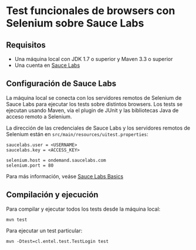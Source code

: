 Test funcionales de browsers con Selenium sobre Sauce Labs
==========================================================

Requisitos
----------

- Una máquina local con JDK 1.7 o superior y Maven 3.3 o superior
- Una cuenta en [Sauce Labs](https://saucelabs.com/)

Configuración de Sauce Labs
----------------------------

La máquina local se conecta con los servidores remotos de Selenium de Sauce Labs para ejecutar los tests sobre distintos browsers. Los tests se ejecutan usando Maven, vía el plugin de JUnit y las bibliotecas Java de acceso remoto a Selenium.

La dirección de las credenciales de Sauce Labs y los servidores remotos de Selenium están en `src/main/resources/uitest.properties`:

    saucelabs.user = <USERNAME>
    saucelabs.key = <ACCESS_KEY>

    selenium.host = ondemand.saucelabs.com
    selenium.port = 80

Para más información, veáse [Sauce Labs Basics](https://wiki.saucelabs.com/display/DOCS/Sauce+Labs+Basics)

Compilación y ejecución
-----------------------

Para compilar y ejecutar todos los tests desde la máquina local:

    mvn test

Para ejecutar un test particular:

    mvn -Dtest=cl.entel.test.TestLogin test
